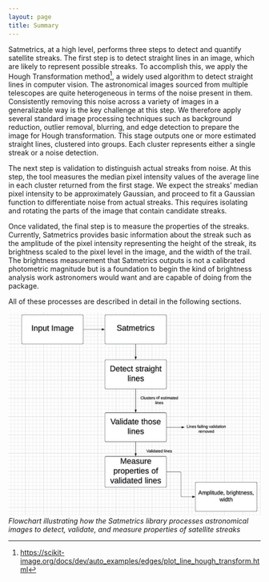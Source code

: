 ```yaml
---
layout: page
title: Summary
---
```


Satmetrics, at a high level, performs three steps to detect and quantify satellite streaks. The first step is to detect straight lines in an image, which are likely to represent possible streaks. To accomplish this, we apply the Hough Transformation method[^1], a widely used algorithm to detect straight lines in computer vision. The astronomical images sourced from multiple telescopes are quite heterogeneous in terms of the noise present in them. Consistently removing this noise across a variety of images in a generalizable way is the key challenge at this step. We therefore apply several standard image processing techniques such as background reduction, outlier removal, blurring, and edge detection to prepare the image for Hough transformation. This stage outputs one or more estimated straight lines, clustered into groups. Each cluster represents either a single streak or a noise detection.

The next step is validation to distinguish actual streaks from noise. At this step, the tool measures the median pixel intensity values of the average line in each cluster returned from the first stage. We expect the streaks’ median pixel intensity to be approximately Gaussian, and proceed to fit a Gaussian function to differentiate noise from actual streaks. This requires isolating and rotating the parts of the image that contain candidate streaks. 

Once validated, the final step is to measure the properties of the streaks. Currently, Satmetrics provides basic information about the streak such as the amplitude of the pixel intensity representing the height of the streak, its brightness scaled to the pixel level in the image, and the width of the trail. The brightness measurement that Satmetrics outputs is not a calibrated photometric magnitude but is a foundation to begin the kind of brightness analysis work astronomers would want and are capable of doing from the package. 

All of these processes are described in detail in the following sections. 


![Past, current and predicted numbers of LEO satellites in Earth's orbit.](/assets/img/methods/summary_diagram.jpg)
*Flowchart illustrating how the Satmetrics library processes astronomical images to detect, validate, and measure properties of satellite streaks*

[^1]: https://scikit-image.org/docs/dev/auto_examples/edges/plot_line_hough_transform.html
